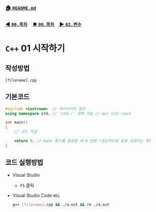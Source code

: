 ### [🏠 `README.md`](../../README.md)
### [◀️ `00.목차`](./00_목차.md)　[⏹️ `00.목차`](./00_목차.md)　[▶️ `02.변수`](./02_변수.md)

# `C++` 01 시작하기

## 작성방법
```
[filename].cpp
```

## 기본코드

``` cpp
#include <iostream>  // 라이브러리 참조
using namespace std; // 'std::' 생략 가능 // ex) std::cout

int main()
{
    // 코드 작성

    return 0; // main 함수를 종료할 때 0 반환 (정상적으로 종료 되었다는 뜻)
}
```
## 코드 실행방법
- Visual Studio 
    - `F5` 클릭
- Visual Studio Code `WSL`

    ``` bash
    g++ [filename].cpp && ./a.out && rm ./a.out
    ```
